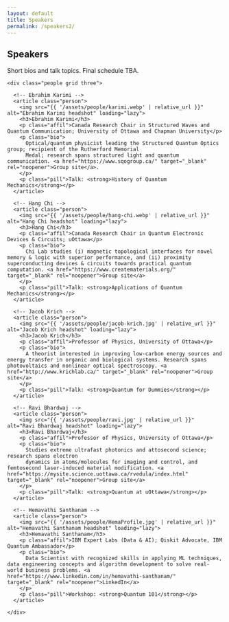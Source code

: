 ```yaml
---
layout: default
title: Speakers
permalink: /speakers2/
---
```




<main class="container">
  <section id="speakers" class="card">
    <h2>Speakers</h2>
    <p class="note">Short bios and talk topics. Final schedule TBA.</p>

    <div class="people grid three">

      <!-- Ebrahim Karimi -->
      <article class="person">
        <img src="{{ '/assets/people/karimi.webp' | relative_url }}" alt="Ebrahim Karimi headshot" loading="lazy">
        <h3>Ebrahim Karimi</h3>
        <p class="affil">Canada Research Chair in Structured Waves and Quantum Communication; University of Ottawa and Chapman University</p>
        <p class="bio">
          Optical/quantum physicist leading the Structured Quantum Optics group; recipient of the Rutherford Memorial
          Medal; research spans structured light and quantum communication. <a href="https://www.sqogroup.ca/" target="_blank" rel="noopener">Group site</a>.
        </p>
        <p class="pill">Talk: <strong>History of Quantum Mechanics</strong></p>
      </article>

      <!-- Hang Chi -->
      <article class="person">
        <img src="{{ '/assets/people/hang-chi.webp' | relative_url }}" alt="Hang Chi headshot" loading="lazy">
        <h3>Hang Chi</h3>
        <p class="affil">Canada Research Chair in Quantum Electronic Devices & Circuits; uOttawa</p>
        <p class="bio">
          Chi Lab studies (i) magnetic topological interfaces for novel memory & logic with superior performance, and (ii) proximity superconducting devices & circuits towards practical quantum computation. <a href="https://www.creatematerials.org/" target="_blank" rel="noopener">Group site</a> 
        </p>
        <p class="pill">Talk: <strong>Applications of Quantum Mechanics</strong></p>
      </article>

      <!-- Jacob Krich -->
      <article class="person">
        <img src="{{ '/assets/people/jacob-krich.jpg' | relative_url }}" alt="Jacob Krich headshot" loading="lazy">
        <h3>Jacob Krich</h3>
        <p class="affil">Professor of Physics, University of Ottawa</p>
        <p class="bio">
          A theorist interested in improving low-carbon energy sources and energy transfer in organic and biological systems. Research spans photovoltaics and nonlinear optical spectroscopy. <a href="http://www.krichlab.ca/" target="_blank" rel="noopener">Group site</a> 
        </p>
        <p class="pill">Talk: <strong>Quantum for Dummies</strong></p>
      </article>

      <!-- Ravi Bhardwaj -->
      <article class="person">
        <img src="{{ '/assets/people/ravi.jpg' | relative_url }}" alt="Ravi Bhardwaj headshot" loading="lazy">
        <h3>Ravi Bhardwaj</h3>
        <p class="affil">Professor of Physics, University of Ottawa</p>
        <p class="bio">
          Studies extreme ultrafast photonics and attosecond science; research spans electron
          dynamics in atoms/molecules for imaging and control, and femtosecond laser-induced material modification. <a href="https://mysite.science.uottawa.ca/rvedula/index.html" target="_blank" rel="noopener">Group site</a>
        </p>
        <p class="pill">Talk: <strong>Quantum at uOttawa</strong></p>
      </article>

      <!-- Hemavathi Santhanam -->
      <article class="person">
        <img src="{{ '/assets/people/HemaProfile.jpg' | relative_url }}" alt="Hemavathi Santhanam headshot" loading="lazy">
        <h3>Hemavathi Santhanam</h3>
        <p class="affil">IBM Expert Labs (Data & AI); Qiskit Advocate, IBM Quantum Ambassador</p>
        <p class="bio">
          Data Scientist with recognized skills in applying ML techniques, data engineering concepts and algorithm development to solve real-world business problems. <a href="https://www.linkedin.com/in/hemavathi-santhanam/" target="_blank" rel="noopener">LinkedIn</a>
        </p>
        <p class="pill">Workshop: <strong>Quantum 101</strong></p>
      </article>

    </div>
  </section>
</main>

